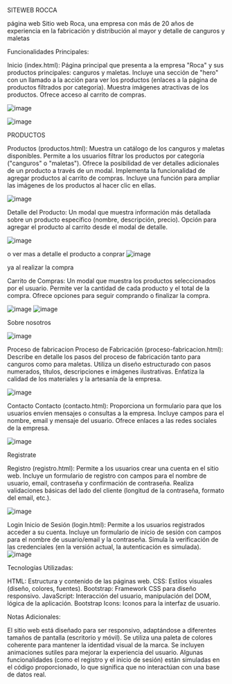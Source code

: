 SITEWEB ROCCA

página web
Sitio web Roca, una empresa con más de 20 años de experiencia en la fabricación y distribución al mayor y detalle de canguros y maletas

Funcionalidades Principales:

Inicio (index.html):
  Página principal que presenta a la empresa "Roca" y sus productos principales: canguros y maletas.
  Incluye una sección de "hero" con un llamado a la acción para ver los productos (enlaces a la página de productos filtrados por categoría).
  Muestra imágenes atractivas de los productos.
  Ofrece acceso al carrito de compras.


![image](https://github.com/user-attachments/assets/0e390fd5-5990-41c2-a782-bcaa1dd8b315)

![image](https://github.com/user-attachments/assets/3724934b-ea46-4b21-ade9-882ef31f5690)


PRODUCTOS

Productos (productos.html):
  Muestra un catálogo de los canguros y maletas disponibles.
  Permite a los usuarios filtrar los productos por categoría ("canguros" o "maletas").
  Ofrece la posibilidad de ver detalles adicionales de un producto a través de un modal.
  Implementa la funcionalidad de agregar productos al carrito de compras.
  Incluye una función para ampliar las imágenes de los productos al hacer clic en ellas.


![image](https://github.com/user-attachments/assets/0a3cf120-2a11-4af4-bcb6-91097f320836)

Detalle del Producto:
  Un modal que muestra información más detallada sobre un producto específico (nombre, descripción, precio).
  Opción para agregar el producto al carrito desde el modal de detalle.

![image](https://github.com/user-attachments/assets/bb11f2ef-e098-4bf0-836f-84645723bf2e)

o  ver mas a detalle el producto a conprar
![image](https://github.com/user-attachments/assets/a7dcc790-856f-4eb6-977f-adfdeee83f2b)

ya al realizar la compra 

Carrito de Compras:
  Un modal que muestra los productos seleccionados por el usuario.
  Permite ver la cantidad de cada producto y el total de la compra.
  Ofrece opciones para seguir comprando o finalizar la compra.

![image](https://github.com/user-attachments/assets/4256d2fe-98d6-4518-a674-a97e0ee8fdef)
![image](https://github.com/user-attachments/assets/0b74afe5-b428-48c9-ba58-62769d4781b2)

Sobre nosotros 

![image](https://github.com/user-attachments/assets/33429dc4-0875-4946-8aed-435fe2b7a2fa)


Proceso de fabricacion 
Proceso de Fabricación (proceso-fabricacion.html):
  Describe en detalle los pasos del proceso de fabricación tanto para canguros como para maletas.
  Utiliza un diseño estructurado con pasos numerados, títulos, descripciones e imágenes ilustrativas.
  Enfatiza la calidad de los materiales y la artesanía de la empresa.


![image](https://github.com/user-attachments/assets/aa701c6e-ee1e-459e-b877-406e0b72e940)


Contacto 
Contacto (contacto.html):
  Proporciona un formulario para que los usuarios envíen mensajes o consultas a la empresa.
  Incluye campos para el nombre, email y mensaje del usuario.
  Ofrece enlaces a las redes sociales de la empresa.


![image](https://github.com/user-attachments/assets/edb0846e-8b7d-4e10-ab91-ba30e38fc7de)

Registrate 

Registro (registro.html):
  Permite a los usuarios crear una cuenta en el sitio web.
  Incluye un formulario de registro con campos para el nombre de usuario, email, contraseña y confirmación de contraseña.
  Realiza validaciones básicas del lado del cliente (longitud de la contraseña, formato del email, etc.).
  

![image](https://github.com/user-attachments/assets/333b9f0f-5556-4a88-824a-b11121adc6ea)

Login 
Inicio de Sesión (login.html):
  Permite a los usuarios registrados acceder a su cuenta.
  Incluye un formulario de inicio de sesión con campos para el nombre de usuario/email y la contraseña.
  Simula la verificación de las credenciales (en la versión actual, la autenticación es simulada).
![image](https://github.com/user-attachments/assets/03f3b1c0-61d9-4247-b56e-72b0f554cae8)



  
Tecnologías Utilizadas:

HTML: Estructura y contenido de las páginas web.
CSS: Estilos visuales (diseño, colores, fuentes).
Bootstrap: Framework CSS para diseño responsivo.
JavaScript: Interacción del usuario, manipulación del DOM, lógica de la aplicación.
Bootstrap Icons: Iconos para la interfaz de usuario.

Notas Adicionales:

El sitio web está diseñado para ser responsivo, adaptándose a diferentes tamaños de pantalla (escritorio y móvil).
Se utiliza una paleta de colores coherente para mantener la identidad visual de la marca.
Se incluyen animaciones sutiles para mejorar la experiencia del usuario.
Algunas funcionalidades (como el registro y el inicio de sesión) están simuladas en el código proporcionado, lo que significa que no interactúan con una base de datos real.







